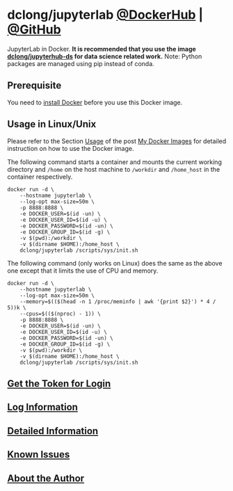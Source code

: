 # dclong/jupyterlab [@DockerHub](https://hub.docker.com/r/dclong/jupyterlab/) | [@GitHub](https://github.com/dclong/docker-jupyterlab)

JupyterLab in Docker. 
**It is recommended that you use the image
[dclong/jupyterhub-ds](https://hub.docker.com/r/dclong/jupyterhub-ds/)
for data science related work.**
Note: Python packages are managed using pip instead of conda.

## Prerequisite
You need to [install Docker](http://www.legendu.net/en/blog/docker-installation/) before you use this Docker image.

## Usage in Linux/Unix

Please refer to the Section
[Usage](http://www.legendu.net/en/blog/my-docker-images/#usage)
of the post [My Docker Images](http://www.legendu.net/en/blog/my-docker-images/) 
for detailed instruction on how to use the Docker image.

The following command starts a container 
and mounts the current working directory and `/home` on the host machine 
to `/workdir` and `/home_host` in the container respectively.
```
docker run -d \
    --hostname jupyterlab \
    --log-opt max-size=50m \
    -p 8888:8888 \
    -e DOCKER_USER=$(id -un) \
    -e DOCKER_USER_ID=$(id -u) \
    -e DOCKER_PASSWORD=$(id -un) \
    -e DOCKER_GROUP_ID=$(id -g) \
    -v $(pwd):/workdir \
    -v $(dirname $HOME):/home_host \
    dclong/jupyterlab /scripts/sys/init.sh
```
The following command (only works on Linux) does the same as the above one 
except that it limits the use of CPU and memory.
```
docker run -d \
    --hostname jupyterlab \
    --log-opt max-size=50m \
    --memory=$(($(head -n 1 /proc/meminfo | awk '{print $2}') * 4 / 5))k \
    --cpus=$(($(nproc) - 1)) \
    -p 8888:8888 \
    -e DOCKER_USER=$(id -un) \
    -e DOCKER_USER_ID=$(id -u) \
    -e DOCKER_PASSWORD=$(id -un) \
    -e DOCKER_GROUP_ID=$(id -g) \
    -v $(pwd):/workdir \
    -v $(dirname $HOME):/home_host \
    dclong/jupyterlab /scripts/sys/init.sh
```
## [Get the Token for Login](http://www.legendu.net/en/blog/my-docker-images/#get-information-of-running-jupyterlab-servers) 

## [Log Information](http://www.legendu.net/en/blog/my-docker-images/#docker-container-logs)

## [Detailed Information](http://www.legendu.net/en/blog/my-docker-images/#list-of-images-and-detailed-information) 

## [Known Issues](http://www.legendu.net/en/blog/my-docker-images/#known-issues)

## [About the Author](http://www.legendu.net/pages/about)
